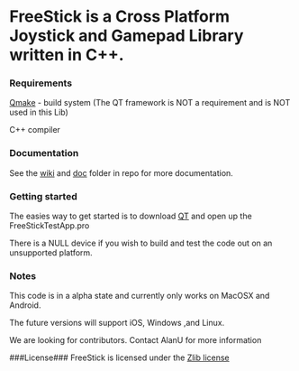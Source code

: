 # FreeStick is a Cross Platform Joystick and Gamepad Library written in C++. #

### Requirements ###
[Qmake](http://qt-project.org) - build system (The QT framework is NOT a requirement and is NOT used in this Lib)

C++ compiler

### Documentation ###
See the [wiki](https://bitbucket.org/freestick/freestick/wiki) and [doc](https://bitbucket.org/freestick/freestick/src/) folder in repo for more documentation.

### Getting started ###
The easies way to get started is to download [QT](http://qt-project.org/downloads) and open up the FreeStickTestApp.pro
 
There is a NULL device if you wish to build and test the code out on an unsupported platform. 

### Notes ###
This code is in a alpha state and currently only works on MacOSX and Android.

The future versions will support iOS, Windows ,and Linux.

We are looking for contributors. Contact AlanU for more information

###License###
FreeStick is licensed under the [Zlib license]( http://opensource.org/licenses/Zlib)